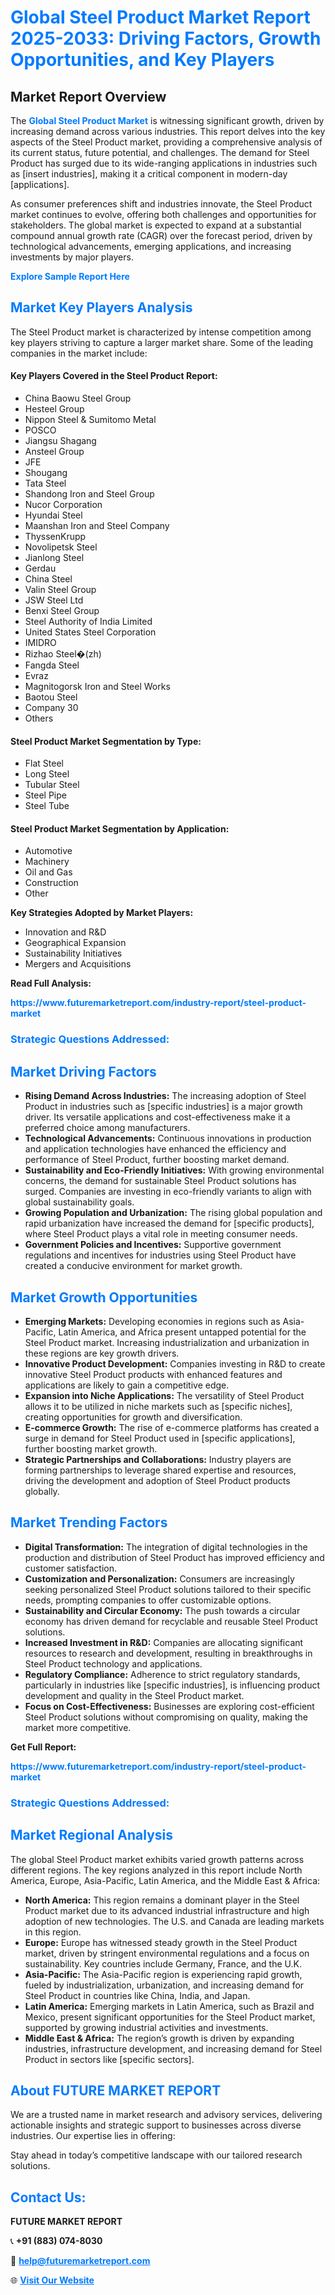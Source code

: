 <h1 style="color: #007BFF;">Global Steel Product Market Report 2025-2033: Driving Factors, Growth Opportunities, and Key Players</h1>

<section id="overview">
<h2>Market Report Overview</h2>
<p>The <a href="https://www.futuremarketreport.com/industry-report/steel-product-market" style="color: #007BFF; text-decoration: none;"><strong>Global Steel Product Market</strong></a> is witnessing significant growth, driven by increasing demand across various industries. This report delves into the key aspects of the Steel Product market, providing a comprehensive analysis of its current status, future potential, and challenges. The demand for Steel Product has surged due to its wide-ranging applications in industries such as [insert industries], making it a critical component in modern-day [applications].</p>
<p>As consumer preferences shift and industries innovate, the Steel Product market continues to evolve, offering both challenges and opportunities for stakeholders. The global market is expected to expand at a substantial compound annual growth rate (CAGR) over the forecast period, driven by technological advancements, emerging applications, and increasing investments by major players.</p>
</section>

<section id="overview">
<p><a href="https://www.futuremarketreport.com/request-sample/reportId=55077" style="color: #007BFF; text-decoration: none;"><strong>Explore Sample Report Here</strong></a></p>
</section>

<section id="key-players">
<h2 style="color: #007BFF;">Market Key Players Analysis</h2>
<p>The Steel Product market is characterized by intense competition among key players striving to capture a larger market share. Some of the leading companies in the market include:</p>
<h4>Key Players Covered in the Steel Product Report:</h4>
<ul><li>China Baowu Steel Group</li><li>Hesteel Group</li><li>Nippon Steel &amp; Sumitomo Metal</li><li>POSCO</li><li>Jiangsu Shagang</li><li>Ansteel Group</li><li>JFE</li><li>Shougang</li><li>Tata Steel</li><li>Shandong Iron and Steel Group</li><li>Nucor Corporation</li><li>Hyundai Steel</li><li>Maanshan Iron and Steel Company</li><li>ThyssenKrupp</li><li>Novolipetsk Steel</li><li>Jianlong Steel</li><li>Gerdau</li><li>China Steel</li><li>Valin Steel Group</li><li>JSW Steel Ltd</li><li>Benxi Steel Group</li><li>Steel Authority of India Limited</li><li>United States Steel Corporation</li><li>IMIDRO</li><li>Rizhao Steel�(zh)</li><li>Fangda Steel</li><li>Evraz</li><li>Magnitogorsk Iron and Steel Works</li><li>Baotou Steel</li><li>Company 30</li><li>Others</li></ul>
<h4>Steel Product Market Segmentation by Type:</h4>
<ul><li>Flat Steel</li><li>Long Steel</li><li>Tubular Steel</li><li>Steel Pipe</li><li>Steel Tube</li></ul>

<h4>Steel Product Market Segmentation by Application:</h4>
<ul><li>Automotive</li><li>Machinery</li><li>Oil and Gas</li><li>Construction</li><li>Other</li></ul>
<p><strong>Key Strategies Adopted by Market Players:</strong></p>
<ul>
<li>Innovation and R&D</li>
<li>Geographical Expansion</li>
<li>Sustainability Initiatives</li>
<li>Mergers and Acquisitions</li>
</ul>
</section>

<section>
<p><strong>Read Full Analysis: </strong></p><a href="https://www.futuremarketreport.com/industry-report/steel-product-market" style="color: #007BFF; text-decoration: none;"><strong>https://www.futuremarketreport.com/industry-report/steel-product-market</strong></a>
<h3 style="color: #007BFF;">Strategic Questions Addressed:</h3>
</section>

<section id="driving-factors">
<h2 style="color: #007BFF;">Market Driving Factors</h2>
<ul>
<li><strong>Rising Demand Across Industries:</strong> The increasing adoption of Steel Product in industries such as [specific industries] is a major growth driver. Its versatile applications and cost-effectiveness make it a preferred choice among manufacturers.</li>
<li><strong>Technological Advancements:</strong> Continuous innovations in production and application technologies have enhanced the efficiency and performance of Steel Product, further boosting market demand.</li>
<li><strong>Sustainability and Eco-Friendly Initiatives:</strong> With growing environmental concerns, the demand for sustainable Steel Product solutions has surged. Companies are investing in eco-friendly variants to align with global sustainability goals.</li>
<li><strong>Growing Population and Urbanization:</strong> The rising global population and rapid urbanization have increased the demand for [specific products], where Steel Product plays a vital role in meeting consumer needs.</li>
<li><strong>Government Policies and Incentives:</strong> Supportive government regulations and incentives for industries using Steel Product have created a conducive environment for market growth.</li>
</ul>
</section>

<section id="growth-opportunities">
<h2 style="color: #007BFF;">Market Growth Opportunities</h2>
<ul>
<li><strong>Emerging Markets:</strong> Developing economies in regions such as Asia-Pacific, Latin America, and Africa present untapped potential for the Steel Product market. Increasing industrialization and urbanization in these regions are key growth drivers.</li>
<li><strong>Innovative Product Development:</strong> Companies investing in R&D to create innovative Steel Product products with enhanced features and applications are likely to gain a competitive edge.</li>
<li><strong>Expansion into Niche Applications:</strong> The versatility of Steel Product allows it to be utilized in niche markets such as [specific niches], creating opportunities for growth and diversification.</li>
<li><strong>E-commerce Growth:</strong> The rise of e-commerce platforms has created a surge in demand for Steel Product used in [specific applications], further boosting market growth.</li>
<li><strong>Strategic Partnerships and Collaborations:</strong> Industry players are forming partnerships to leverage shared expertise and resources, driving the development and adoption of Steel Product products globally.</li>
</ul>
</section>

<section id="trending-factors">
<h2 style="color: #007BFF;">Market Trending Factors</h2>
<ul>
<li><strong>Digital Transformation:</strong> The integration of digital technologies in the production and distribution of Steel Product has improved efficiency and customer satisfaction.</li>
<li><strong>Customization and Personalization:</strong> Consumers are increasingly seeking personalized Steel Product solutions tailored to their specific needs, prompting companies to offer customizable options.</li>
<li><strong>Sustainability and Circular Economy:</strong> The push towards a circular economy has driven demand for recyclable and reusable Steel Product solutions.</li>
<li><strong>Increased Investment in R&D:</strong> Companies are allocating significant resources to research and development, resulting in breakthroughs in Steel Product technology and applications.</li>
<li><strong>Regulatory Compliance:</strong> Adherence to strict regulatory standards, particularly in industries like [specific industries], is influencing product development and quality in the Steel Product market.</li>
<li><strong>Focus on Cost-Effectiveness:</strong> Businesses are exploring cost-efficient Steel Product solutions without compromising on quality, making the market more competitive.</li>
</ul>
</section>

<section>
<p><strong>Get Full Report: </strong></p><a href="https://www.futuremarketreport.com/industry-report/steel-product-market" style="color: #007BFF; text-decoration: none;"><strong>https://www.futuremarketreport.com/industry-report/steel-product-market</strong></a>
<h3 style="color: #007BFF;">Strategic Questions Addressed:</h3>
</section>


<section id="regional-analysis">
<h2 style="color: #007BFF;">Market Regional Analysis</h2>
<p>The global Steel Product market exhibits varied growth patterns across different regions. The key regions analyzed in this report include North America, Europe, Asia-Pacific, Latin America, and the Middle East & Africa:</p>
<ul>
<li><strong>North America:</strong> This region remains a dominant player in the Steel Product market due to its advanced industrial infrastructure and high adoption of new technologies. The U.S. and Canada are leading markets in this region.</li>
<li><strong>Europe:</strong> Europe has witnessed steady growth in the Steel Product market, driven by stringent environmental regulations and a focus on sustainability. Key countries include Germany, France, and the U.K.</li>
<li><strong>Asia-Pacific:</strong> The Asia-Pacific region is experiencing rapid growth, fueled by industrialization, urbanization, and increasing demand for Steel Product in countries like China, India, and Japan.</li>
<li><strong>Latin America:</strong> Emerging markets in Latin America, such as Brazil and Mexico, present significant opportunities for the Steel Product market, supported by growing industrial activities and investments.</li>
<li><strong>Middle East & Africa:</strong> The region’s growth is driven by expanding industries, infrastructure development, and increasing demand for Steel Product in sectors like [specific sectors].</li>
</ul>
</section>

<footer>
<h2 style="color: #007BFF;">About FUTURE MARKET REPORT</h2>
<p>We are a trusted name in market research and advisory services, delivering actionable insights and strategic support to businesses across diverse industries. Our expertise lies in offering:</p>

<p>Stay ahead in today’s competitive landscape with our tailored research solutions.</p>

<h2 style="color: #007BFF;">Contact Us:</h2>
<p><strong>FUTURE MARKET REPORT</strong></p>
<p>📞 <strong>+91 (883) 074-8030</strong></p>
<p>📧 <strong><a href="mailto:help@futuremarketreport.com" style="color: #007BFF;">help@futuremarketreport.com</a></strong></p>
<p>🌐 <strong><a href="https://www.futuremarketreport.com/" style="color: #007BFF;">Visit Our Website</a></strong></p>
</footer>